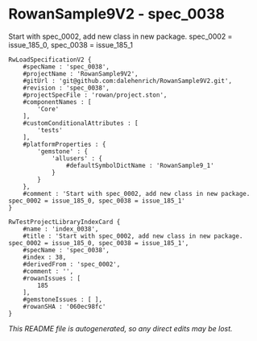 # RowanSample9V2 - spec_0038
Start with spec_0002, add new class in new package. spec_0002 = issue_185_0, spec_0038 = issue_185_1
```
RwLoadSpecificationV2 {
	#specName : 'spec_0038',
	#projectName : 'RowanSample9V2',
	#gitUrl : 'git@github.com:dalehenrich/RowanSample9V2.git',
	#revision : 'spec_0038',
	#projectSpecFile : 'rowan/project.ston',
	#componentNames : [
		'Core'
	],
	#customConditionalAttributes : [
		'tests'
	],
	#platformProperties : {
		'gemstone' : {
			'allusers' : {
				#defaultSymbolDictName : 'RowanSample9_1'
			}
		}
	},
	#comment : 'Start with spec_0002, add new class in new package. spec_0002 = issue_185_0, spec_0038 = issue_185_1'
}

RwTestProjectLibraryIndexCard {
	#name : 'index_0038',
	#title : 'Start with spec_0002, add new class in new package. spec_0002 = issue_185_0, spec_0038 = issue_185_1',
	#specName : 'spec_0038',
	#index : 38,
	#derivedFrom : 'spec_0002',
	#comment : '',
	#rowanIssues : [
		185
	],
	#gemstoneIssues : [ ],
	#rowanSHA : '060ec98fc'
}
```

*This README file is autogenerated, so any direct edits may be lost.*
